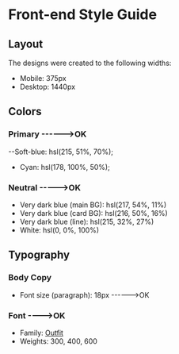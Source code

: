 # Front-end Style Guide

## Layout

The designs were created to the following widths:

- Mobile: 375px
- Desktop: 1440px

## Colors

### Primary ------>OK

--Soft-blue: hsl(215, 51%, 70%);
- Cyan: hsl(178, 100%, 50%);

### Neutral ----->OK

- Very dark blue (main BG): hsl(217, 54%, 11%)
- Very dark blue (card BG): hsl(216, 50%, 16%)
- Very dark blue (line): hsl(215, 32%, 27%)
- White: hsl(0, 0%, 100%)

## Typography 

### Body Copy

- Font size (paragraph): 18px ------>OK

### Font ---->OK

- Family: [Outfit](https://fonts.google.com/specimen/Outfit)
- Weights: 300, 400, 600
